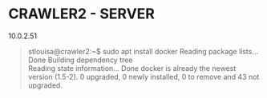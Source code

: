 # CRAWLER2 - SERVER 
10.0.2.51

> stlouisa@crawler2:~$ sudo apt install docker 
Reading package lists... Done
Building dependency tree       
Reading state information... Done
docker is already the newest version (1.5-2).
0 upgraded, 0 newly installed, 0 to remove and 43 not upgraded.

